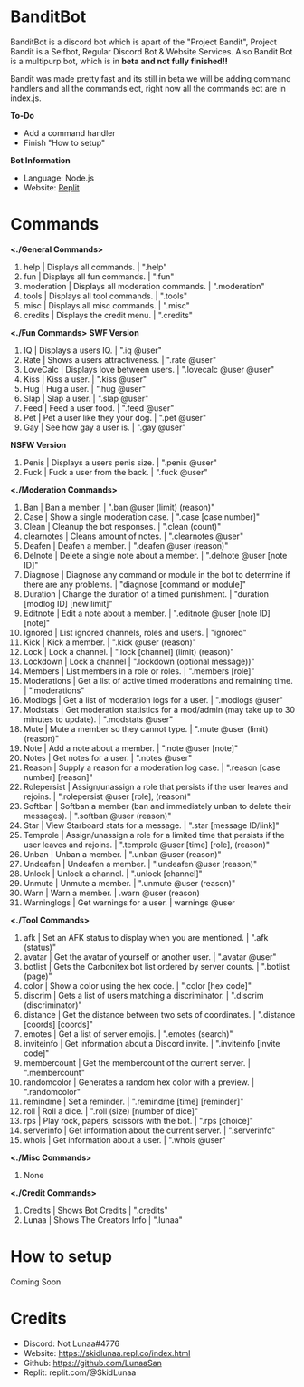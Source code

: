 #  BanditBot
BanditBot is a discord bot which is apart of the "Project Bandit", Project Bandit is a Selfbot, Regular Discord Bot & Website Services.
Also Bandit Bot is a multipurp bot, which is in **__beta and not fully finished__!!**

Bandit was made pretty fast and its still in beta we will be adding command handlers and all the commands ect, right now all the commands ect are in index.js.

**To-Do**
- Add a command handler
- Finish "How to setup"

**Bot Information**
+ Language: Node.js
+ Website: [Replit](https://replit.com/@SkidLunaa)


# Commands

**<./General Commands>**
1. help       | Displays all commands.            | ".help"
2. fun        | Displays all fun commands.        | ".fun"
3. moderation | Displays all moderation commands. | ".moderation"
4. tools      | Displays all tool commands.       | ".tools"
5. misc       | Displays all misc commands.       | ".misc"
6. credits    | Displays the credit menu.         | ".credits"

**<./Fun Commands>**
**SWF Version**
1. IQ           | Displays a users IQ.              | ".iq @user" 
2. Rate         | Shows a users attractiveness.     | ".rate @user"
3. LoveCalc     | Displays love between users.      | ".lovecalc @user @user"
4. Kiss         | Kiss a user.                      | ".kiss @user"
5. Hug          | Hug a user.                       | ".hug @user"
6. Slap         | Slap a user.                      | ".slap @user"         
7. Feed         | Feed a user food.                 | ".feed @user" 
8. Pet          | Pet a user like they your dog.    | ".pet @user" 
9. Gay          | See how gay a user is.            | ".gay @user" 

**NSFW Version**
1. Penis        | Displays a users penis size.      | ".penis @user"
2. Fuck         | Fuck a user from the back.        | ".fuck @user" 

**<./Moderation Commands>**
1. Ban           | Ban a member.                                                                     | ".ban @user (limit) (reason)" 
2. Case          | Show a single moderation case.                                                    | ".case [case number]"
3. Clean         | Cleanup the bot responses.                                                        | ".clean (count)"
4. clearnotes    | Cleans amount of notes.                                                           | ".clearnotes @user"
5. Deafen        | Deafen a member.                                                                  | ".deafen @user (reason)"
6. Delnote       | Delete a single note about a member.                                              | ".delnote @user [note ID]"
7. Diagnose      | Diagnose any command or module in the bot to determine if there are any problems. | "diagnose [command or module]"         
8. Duration      | Change the duration of a timed punishment.                                        | "duration [modlog ID] [new limit]" 
9. Editnote      | Edit a note about a member.                                                       | ".editnote @user [note ID] [note]" 
10. Ignored       | List ignored channels, roles and users.                                           | "ignored" 
11. Kick          | Kick a member.                                                                    | ".kick @user (reason)" 
12. Lock          | Lock a channel.                                                                   | ".lock [channel] (limit) (reason)" 
13. Lockdown      | Lock a channel                                                                    | ".lockdown (optional message))" 
14. Members       | List members in a role or roles.                                                  | ".members [role]" 
15. Moderations   | Get a list of active timed moderations and remaining time.                        | ".moderations" 
16. Modlogs       | Get a list of moderation logs for a user.                                         | ".modlogs @user" 
17. Modstats      | Get moderation statistics for a mod/admin (may take up to 30 minutes to update).  | ".modstats @user" 
18. Mute          | Mute a member so they cannot type.                                                | ".mute @user (limit) (reason)" 
19. Note          | Add a note about a member.                                                        | ".note @user [note]" 
20. Notes         | Get notes for a user.                                                             | ".notes @user" 
21. Reason        | Supply a reason for a moderation log case.                                        | ".reason [case number] [reason]" 
22. Rolepersist   | Assign/unassign a role that persists if the user leaves and rejoins.              | ".rolepersist @user [role], (reason)" 
23. Softban       | Softban a member (ban and immediately unban to delete their messages).            | ".softban @user (reason)" 
24. Star          | View Starboard stats for a message.                                               | ".star [message ID/link]" 
25. Temprole      | Assign/unassign a role for a limited time that persists if the user leaves and rejoins.	| ".temprole @user [time] [role], (reason)" 
26. Unban         | Unban a member.	                                                                  | ".unban @user (reason)" 
27. Undeafen      | Undeafen a member. 	                                                          | ".undeafen @user (reason)" 
28. Unlock        | Unlock a channel. 	                                                          | ".unlock [channel]" 
29. Unmute        | Unmute a member. 	                                                          | ".unmute @user (reason)"  
30. Warn          | Warn a member. 	                                                                  | .warn @user (reason)
31. Warninglogs   | Get warnings for a user. 	                                                  | warnings @user             

**<./Tool Commands>**
1. afk		   |  Set an AFK status to display when you are mentioned.	        |    ".afk (status)"
2. avatar		   |  Get the avatar of yourself or another user.	                |    ".avatar @user"
3. botlist		   |  Gets the Carbonitex bot list ordered by server counts.            |    ".botlist (page)"
4. color              |  Show a color using the hex code.	                                |    ".color [hex code]"
5. discrim            |  Gets a list of users matching a discriminator.	                |    ".discrim (discriminator)"
6. distance           |  Get the distance between two sets of coordinates.	                |    ".distance [coords] [coords]"
7. emotes             |  Get a list of server emojis.	                                |    ".emotes (search)"
8. inviteinfo         |  Get information about a Discord invite.	                        |    ".inviteinfo [invite code]"
9. membercount        |  Get the membercount of the current server.	                |    ".membercount"
10. randomcolor        |  Generates a random hex color with a preview.	                |    ".randomcolor"
11. remindme           |  Set a reminder.	                                                |    ".remindme [time] [reminder]"
12. roll               |  Roll a dice.	                                                |    ".roll (size) [number of dice]"
13. rps                |  Play rock, papers, scissors with the bot.	                        |    ".rps [choice]"
14. serverinfo         |  Get information about the current server.	                        |    ".serverinfo"
15. whois              |  Get information about a user.	                                |    ".whois @user"

**<./Misc Commands>**
1. None

**<./Credit Commands>**
1. Credits | Shows Bot Credits       | ".credits"
2. Lunaa   | Shows The Creators Info | ".lunaa"


# How to setup
Coming Soon

# Credits
+ Discord: Not Lunaa#4776
+ Website: https://skidlunaa.repl.co/index.html 
+ Github: https://github.com/LunaaSan
+ Replit: replit.com/@SkidLunaa

